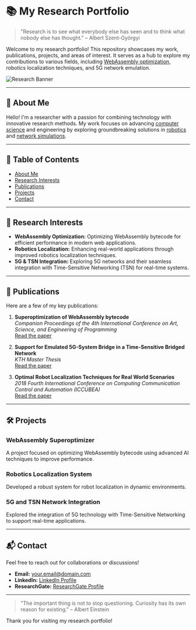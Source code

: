 # 📚 My Research Portfolio

> "Research is to see what everybody else has seen and to think what nobody else has thought." – Albert Szent-Györgyi

Welcome to my research portfolio! This repository showcases my work, publications, projects, and areas of interest. It serves as a hub to explore my contributions to various fields, including [WebAssembly optimization](https://dl.acm.org/doi/abs/10.1145/3397537.3397567), robotics localization techniques, and 5G network emulation.

![Research Banner](https://via.placeholder.com/1000x300.png?text=Research+Portfolio) <!-- Replace with a relevant image link -->

---

## 📝 About Me

Hello! I'm a researcher with a passion for combining technology with innovative research methods. My work focuses on advancing [computer science](#publications) and engineering by exploring groundbreaking solutions in [robotics](#robotics) and [network simulations](#network-simulations).

---

## 📑 Table of Contents

- [About Me](#about-me)
- [Research Interests](#research-interests)
- [Publications](#publications)
- [Projects](#projects)
- [Contact](#contact)

---

## 🌟 Research Interests

- **WebAssembly Optimization:** Optimizing WebAssembly bytecode for efficient performance in modern web applications.
- **Robotics Localization:** Enhancing real-world applications through improved robotics localization techniques.
- **5G & TSN Integration:** Exploring 5G networks and their seamless integration with Time-Sensitive Networking (TSN) for real-time systems.

---

## 📄 Publications

Here are a few of my key publications:

1. **Superoptimization of WebAssembly bytecode**  
   *Companion Proceedings of the 4th International Conference on Art, Science, and Engineering of Programming*  
   [Read the paper](https://dl.acm.org/doi/abs/10.1145/3397537.3397567)

2. **Support for Emulated 5G-System Bridge in a Time-Sensitive Bridged Network**  
   *KTH Master Thesis*  
   [Read the paper](https://www.diva-portal.org/smash/record.jsf?pid=diva2%3A1479446&dswid=3429)

3. **Optimal Robot Localization Techniques for Real World Scenarios**  
   *2018 Fourth International Conference on Computing Communication Control and Automation (ICCUBEA)*  
   [Read the paper](https://ieeexplore.ieee.org/abstract/document/8697798/)

---

## 🛠️ Projects

### WebAssembly Superoptimizer
A project focused on optimizing WebAssembly bytecode using advanced AI techniques to improve performance.

### Robotics Localization System
Developed a robust system for robot localization in dynamic environments.

### 5G and TSN Network Integration
Explored the integration of 5G technology with Time-Sensitive Networking to support real-time applications.

---

## 📬 Contact

Feel free to reach out for collaborations or discussions!

- **Email:** [your.email@domain.com](mailto:your.email@domain.com)
- **LinkedIn:** [LinkedIn Profile](https://www.linkedin.com/in/yourprofile)
- **ResearchGate:** [ResearchGate Profile](https://www.researchgate.net/profile/Your_Profile)

---

> "The important thing is not to stop questioning. Curiosity has its own reason for existing." – Albert Einstein

Thank you for visiting my research portfolio!

